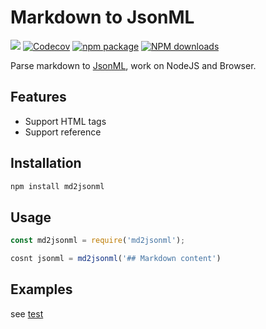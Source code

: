 Markdown to JsonML
=================

[![](https://img.shields.io/travis/noyobo/md2jsonml.svg)](https://travis-ci.org/noyobo/md2jsonml) [![Codecov](https://img.shields.io/codecov/c/github/noyobo/md2jsonml/master.svg)](https://codecov.io/gh/noyobo/md2jsonml/branch/master) [![npm package](https://img.shields.io/npm/v/md2jsonml.svg)](https://www.npmjs.org/package/md2jsonml) [![NPM downloads](http://img.shields.io/npm/dm/md2jsonml.svg)](https://npmjs.org/package/md2jsonml) 

Parse markdown to [JsonML](http://www.jsonml.org/), work on NodeJS and Browser.

## Features

- Support HTML tags
- Support reference

## Installation

```bash
npm install md2jsonml
```

## Usage

```js
const md2jsonml = require('md2jsonml');

cosnt jsonml = md2jsonml('## Markdown content')
```

## Examples

see [test](./test)
